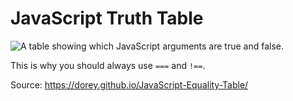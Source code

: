 # JavaScript Truth Table

![A table showing which JavaScript arguments are true and false.](http://i.stack.imgur.com/35MpY.png)

This is why you should always use `===` and `!==`.

Source: https://dorey.github.io/JavaScript-Equality-Table/
